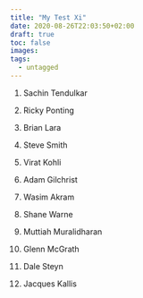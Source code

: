 ```yaml
---
title: "My Test Xi"
date: 2020-08-26T22:03:50+02:00
draft: true
toc: false
images:
tags:
  - untagged
---
```


1. Sachin Tendulkar
2. Ricky Ponting
3. Brian Lara
4. Steve Smith
5. Virat Kohli
6. Adam Gilchrist
7. Wasim Akram
8. Shane Warne
9. Muttiah Muralidharan
10. Glenn McGrath
11. Dale Steyn
    
12. Jacques Kallis
